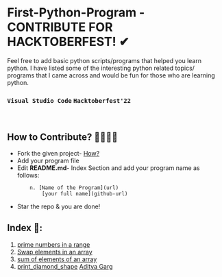 # First-Python-Program - CONTRIBUTE FOR HACKTOBERFEST! ✔


Feel free to add basic python scripts/programs that helped you learn python. I have listed some of the interesting python related topics/ programs that I came across and would be fun for those who are learning python.
### `Visual Studio Code` `Hacktoberfest'22`
<br>

## How to Contribute? 👩‍💻👨‍💻
- Fork the given project- [How?](https://docs.github.com/en/pull-requests/collaborating-with-pull-requests/proposing-changes-to-your-work-with-pull-requests/creating-a-pull-request-from-a-fork) 
- Add your program file
- Edit **README.md**- Index Section and add your program name as follows:
  ```
      n. [Name of the Program](url)
          [your full name](github-url)
  ```
- Star the repo & you are done!

## Index 📑:
1. [prime numbers in a range](https://github.com/AG-444/Beginners-Python-Projects_AP/blob/main/prime_numbers_in_input_range.py)
2. [Swap elements in an array](https://github.com/AG-444/Beginners-Python-Projects_AP/blob/main/swap_elements_in_array.py)
3. [sum of elements of an array](https://github.com/AG-444/Beginners-Python-Projects_AP/blob/main/sum_of_elements_of_an_array.py)
4. [print_diamond_shape](https://github.com/AG-444/Beginners-Python-Projects_AP/blob/main/diamond_symbol.py)
  [Aditya Garg](https://github.com/AG-444)

